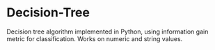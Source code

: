 # Decision-Tree
Decision tree algorithm implemented in Python, using information gain metric for classification. Works on numeric and string values. 
